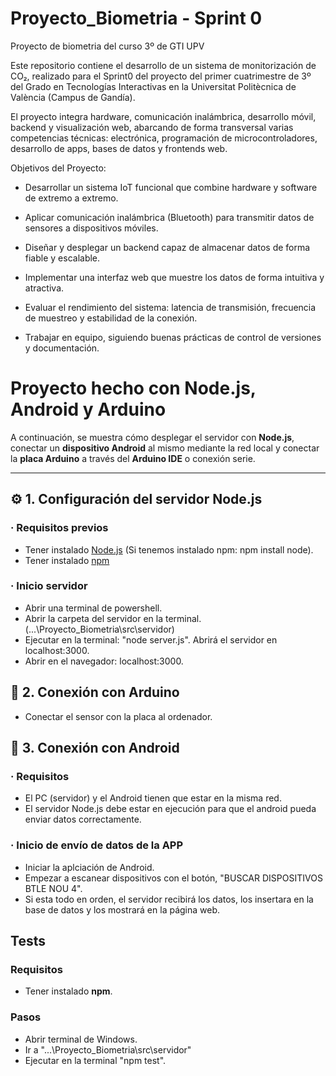 # Proyecto_Biometria - Sprint 0
Proyecto de biometria del curso 3º de GTI UPV

Este repositorio contiene el desarrollo de un sistema de monitorización de CO₂, realizado para el Sprint0 del proyecto del primer cuatrimestre de 3º del Grado en Tecnologías Interactivas en la Universitat Politècnica de València (Campus de Gandía).

El proyecto integra hardware, comunicación inalámbrica, desarrollo móvil, backend y visualización web, abarcando de forma transversal varias competencias técnicas: electrónica, programación de microcontroladores, desarrollo de apps, bases de datos y frontends web.

Objetivos del Proyecto:

- Desarrollar un sistema IoT funcional que combine hardware y software de extremo a extremo.

- Aplicar comunicación inalámbrica (Bluetooth) para transmitir datos de sensores a dispositivos móviles.

- Diseñar y desplegar un backend capaz de almacenar datos de forma fiable y escalable.

- Implementar una interfaz web que muestre los datos de forma intuitiva y atractiva.

- Evaluar el rendimiento del sistema: latencia de transmisión, frecuencia de muestreo y estabilidad de la conexión.

- Trabajar en equipo, siguiendo buenas prácticas de control de versiones y documentación.

# Proyecto hecho con Node.js, Android y Arduino

A continuación, se muestra cómo desplegar el servidor con **Node.js**, conectar un **dispositivo Android** al mismo mediante la red local y conectar la **placa Arduino** a través del **Arduino IDE** o conexión serie.

---

## ⚙️ 1. Configuración del servidor Node.js

### · Requisitos previos

- Tener instalado [Node.js](https://nodejs.org/) (Si tenemos instalado npm: npm install node).
- Tener instalado [npm](https://www.npmjs.com/)

### · Inicio servidor
- Abrir una terminal de powershell.
- Abrir la carpeta del servidor en la terminal. (...\Proyecto_Biometria\src\servidor)
- Ejecutar en la terminal: "node server.js". Abrirá el servidor en localhost:3000.
- Abrir en el navegador: localhost:3000.

## 🔌 2. Conexión con Arduino
- Conectar el sensor con la placa al ordenador.

## 📱 3. Conexión con Android

### · Requisitos
- El PC (servidor) y el Android tienen que estar en la misma red.
- El servidor Node.js debe estar en ejecución para que el android pueda enviar datos correctamente.

### · Inicio de envío de datos de la APP
- Iniciar la aplciación de Android.
- Empezar a escanear dispositivos con el botón, "BUSCAR DISPOSITIVOS BTLE NOU 4".
- Si esta todo en orden, el servidor recibirá los datos, los insertara en la base de datos y los mostrará en la página web.

## Tests

### Requisitos
- Tener instalado **npm**.

### Pasos
- Abrir terminal de Windows.
- Ir a "...\Proyecto_Biometria\src\servidor"
- Ejecutar en la terminal "npm test".












